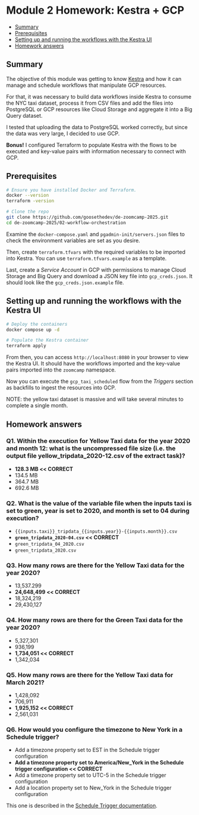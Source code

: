 # Module 2 Homework: Kestra + GCP

- [Summary](#summary)
- [Prerequisites](#prerequisites)
- [Setting up and running the workflows with the Kestra UI](#setting-up-and-running-the-workflows-with-the-kestra-ui)
- [Homework answers](#homework-answers)

## Summary

The objective of this module was getting to know [Kestra](https://kestra.io) and how it can manage and schedule workflows that manipulate GCP resources.

For that, it was necessary to build data workflows inside Kestra to consume the NYC taxi dataset, process it from CSV files and add the files into PostgreSQL or GCP resources like Cloud Storage and aggregate it into a Big Query dataset.

I tested that uploading the data to PostgreSQL worked correctly, but since the data was very large, I decided to use GCP.

**Bonus!** I configured Terraform to populate Kestra with the flows to be executed and key-value pairs with information necessary to connect with GCP.

## Prerequisites

```bash
# Ensure you have installed Docker and Terraform.
docker --version
terraform -version

# Clone the repo
git clone https://github.com/goosethedev/de-zoomcamp-2025.git
cd de-zoomcamp-2025/02-workflow-orchestration

```

Examine the `docker-compose.yaml` and `pgadmin-init/servers.json` files to check the environment variables are set as you desire.

Then, create `terraform.tfvars` with the required variables to be imported into Kestra. You can use `terraform.tfvars.example` as a template.

Last, create a _Service Account_ in GCP with permissions to manage Cloud Storage and Big Query and download a JSON key file into `gcp_creds.json`. It should look like the `gcp_creds.json.example` file.

## Setting up and running the workflows with the Kestra UI

```bash
# Deploy the containers
docker compose up -d

# Populate the Kestra container
terraform apply
```

From then, you can access `http://localhost:8080` in your browser to view the Kestra UI. It should have the workflows imported and the key-value pairs imported into the `zoomcamp` namespace.

Now you can execute the `gcp_taxi_scheduled` flow from the _Triggers_ section as backfills to ingest the resources into GCP.

NOTE: the yellow taxi dataset is massive and will take several minutes to complete a single month.

## Homework answers

### Q1. Within the execution for Yellow Taxi data for the year 2020 and month 12: what is the uncompressed file size (i.e. the output file yellow_tripdata_2020-12.csv of the extract task)?

- **128.3 MB << CORRECT**
- 134.5 MB
- 364.7 MB
- 692.6 MB

### Q2. What is the value of the variable file when the inputs taxi is set to green, year is set to 2020, and month is set to 04 during execution?

- `{{inputs.taxi}}_tripdata_{{inputs.year}}-{{inputs.month}}.csv`
- **`green_tripdata_2020-04.csv` << CORRECT**
- `green_tripdata_04_2020.csv`
- `green_tripdata_2020.csv`

### Q3. How many rows are there for the Yellow Taxi data for the year 2020?

- 13,537.299
- **24,648,499 << CORRECT**
- 18,324,219
- 29,430,127

### Q4. How many rows are there for the Green Taxi data for the year 2020?

- 5,327,301
- 936,199
- **1,734,051 << CORRECT**
- 1,342,034

### Q5. How many rows are there for the Yellow Taxi data for March 2021?

- 1,428,092
- 706,911
- **1,925,152 << CORRECT**
- 2,561,031

### Q6. How would you configure the timezone to New York in a Schedule trigger?

- Add a timezone property set to EST in the Schedule trigger configuration
- **Add a timezone property set to America/New_York in the Schedule trigger configuration << CORRECT**
- Add a timezone property set to UTC-5 in the Schedule trigger configuration
- Add a location property set to New_York in the Schedule trigger configuration

This one is described in the [Schedule Trigger documentation](https://kestra.io/docs/workflow-components/triggers/schedule-trigger#example-a-schedule-that-runs-every-quarter-of-an-hour).
